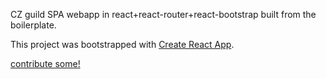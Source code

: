 
CZ guild SPA webapp in react+react-router+react-bootstrap built from the boilerplate.

This project was bootstrapped with [Create React App](https://github.com/facebookincubator/create-react-app).

 [contribute some!](https://github.com/facebookincubator/create-react-app/edit/master/packages/react-scripts/template/README.md)
